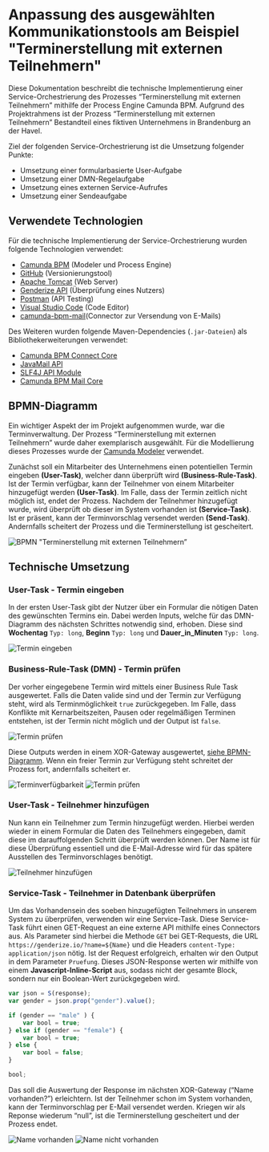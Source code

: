 # Anpassung des ausgewählten Kommunikationstools am Beispiel "Terminerstellung mit externen Teilnehmern"
Diese Dokumentation beschreibt die technische Implementierung einer Service-Orchestrierung des Prozesses “Terminerstellung mit externen Teilnehmern” mithilfe der Process Engine Camunda BPM. Aufgrund des Projektrahmens ist der Prozess “Terminerstellung mit externen Teilnehmern” Bestandteil eines fiktiven Unternehmens in Brandenburg an der Havel.

Ziel der folgenden Service-Orchestrierung ist die Umsetzung folgender Punkte:
- Umsetzung einer formularbasierte User-Aufgabe
- Umsetzung einer DMN-Regelaufgabe
- Umsetzung eines externen Service-Aufrufes
- Umsetzung einer Sendeaufgabe

## Verwendete Technologien
Für die technische Implementierung der Service-Orchestrierung wurden folgende Technologien verwendet:

- [Camunda BPM](https://camunda.com/de/products/) (Modeler und Process Engine)
- [GitHub](https://github.com/) (Versionierungstool)
- [Apache Tomcat](http://tomcat.apache.org/) (Web Server)
- [Genderize API](https://genderize.io/) (Überprüfung eines Nutzers)
- [Postman](https://www.getpostman.com/) (API Testing)
- [Visual Studio Code](https://code.visualstudio.com/) (Code Editor)
- [camunda-bpm-mail](https://github.com/camunda/camunda-bpm-mail)(Connector zur Versendung von E-Mails)

Des Weiteren wurden folgende Maven-Dependencies (`.jar-Dateien`) als Bibliothekerweiterungen verwendet:
- [Camunda BPM Connect Core](https://mvnrepository.com/artifact/org.camunda.connect/camunda-connect-core/1.0.3)
- [JavaMail API](https://mvnrepository.com/artifact/com.sun.mail/javax.mail/1.5.5)
- [SLF4J API Module](https://mvnrepository.com/artifact/org.slf4j/slf4j-api/1.7.21)
- [Camunda BPM Mail Core](https://mvnrepository.com/artifact/org.camunda.bpm.extension/camunda-bpm-mail-core/1.2.0)

## BPMN-Diagramm
Ein wichtiger Aspekt der im Projekt aufgenommen wurde, war die Terminverwaltung. Der Prozess “Terminerstellung mit externen Teilnehmern” wurde daher exemplarisch ausgewählt. Für die Modellierung dieses Prozesses wurde der [Camunda Modeler](https://camunda.com/de/products/modeler/) verwendet.

Zunächst soll ein Mitarbeiter des Unternehmens einen potentiellen Termin eingeben **(User-Task)**, welcher dann überprüft wird **(Business-Rule-Task)**. Ist der Termin verfügbar, kann der Teilnehmer von einem Mitarbeiter hinzugefügt werden **(User-Task)**. Im Falle, dass der Termin zeitlich nicht möglich ist, endet der Prozess. Nachdem der Teilnehmer hinzugefügt wurde, wird überprüft ob dieser im System vorhanden ist **(Service-Task)**. Ist er präsent, kann der Terminvorschlag versendet werden **(Send-Task)**. Andernfalls scheitert der Prozess und die Terminerstellung ist gescheitert.

![BPMN "Terminerstellung mit externen Teilnehmern”](/images/terminerstellung_extern_atomar.svg "BPMN-Diagramm Terminerstellung mit externen Teilnehmern")

## Technische Umsetzung
### User-Task - Termin eingeben
In der ersten User-Task gibt der Nutzer über ein Formular die nötigen Daten des gewünschten Termins ein. Dabei werden Inputs, welche für das DMN-Diagramm des nächsten Schrittes notwendig sind, erhoben. Diese sind **Wochentag** `Typ: long`, **Beginn** `Typ: long` und **Dauer_in_Minuten** `Typ: long`.

![Termin eingeben](/images/enter_date.PNG "Termin eingeben")

### Business-Rule-Task (DMN) - Termin prüfen
Der vorher eingegebene Termin wird mittels einer Business Rule Task ausgewertet. Falls die Daten valide sind und der Termin zur Verfügung steht, wird als Terminmöglichkeit `true` zurückgegeben. Im Falle, dass Konflikte mit Kernarbeitszeiten, Pausen oder regelmäßigen Terminen entstehen, ist der Termin nicht möglich und der Output ist `false`.

![Termin prüfen](/images/dmn_table.PNG "Termin prüfen")

Diese Outputs werden in einem XOR-Gateway ausgewertet, [siehe BPMN-Diagramm](#bpmn-diagramm). Wenn ein freier Termin zur Verfügung steht schreitet der Prozess fort, andernfalls scheitert er.

![Terminverfügbarkeit](/images/sequent_flow_1_positive.PNG "Termin verfügbar") ![Termin prüfen](/images/sequent_flow_1_negative.PNG "Termin nicht verfügbar")

### User-Task - Teilnehmer hinzufügen

Nun kann ein Teilnehmer zum Termin hinzugefügt werden. Hierbei werden wieder in einem Formular die Daten des Teilnehmers eingegeben, damit diese im darauffolgenden Schritt überprüft werden können. Der Name ist für diese Überprüfung essentiell und die E-Mail-Adresse wird für das spätere Ausstellen des Terminvorschlages benötigt.

![Teilnehmer hinzufügen](/images/add_participant.PNG "Teilnehmer hinzufügen")

### Service-Task - Teilnehmer in Datenbank überprüfen

Um das Vorhandensein des soeben hinzugefügten Teilnehmers in unserem System zu überprüfen, verwenden wir eine Service-Task. Diese Service-Task führt einen GET-Request an eine externe API mithilfe eines Connectors aus. Als Parameter sind hierbei die Methode `GET` bei GET-Requests, die URL `https://genderize.io/?name=${Name}` und die Headers `content-Type: application/json` nötig. Ist der Request erfolgreich, erhalten wir den Output in dem Parameter `Pruefung`. Dieses JSON-Response werten wir mithilfe von einem **Javascript-Inline-Script** aus, sodass nicht der gesamte Block, sondern nur ein Boolean-Wert zurückgegeben wird.
```javascript
var json = S(response);
var gender = json.prop("gender").value();

if (gender == "male" ) {
    var bool = true;
} else if (gender == "female") {
    var bool = true;
} else {
    var bool = false;
}

bool;
```
Das soll die Auswertung der Response im nächsten XOR-Gateway (“Name vorhanden?”) erleichtern. Ist der Teilnehmer schon im System vorhanden, kann der Terminvorschlag per E-Mail versendet werden. Kriegen wir als Reponse wiederum “null”, ist die Terminerstellung gescheitert und der Prozess endet.

![Name vorhanden](/images/sequent_flow_2_positive.PNG "Name vorhanden") ![Name nicht vorhanden](/images/sequent_flow_2_negative.PNG "Name nicht vorhanden")
